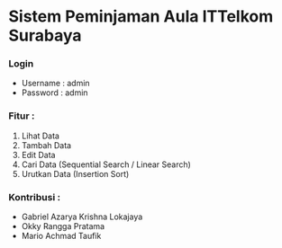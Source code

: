 # Sistem Peminjaman Aula ITTelkom Surabaya

### Login

- Username : admin
- Password : admin

### Fitur :

1. Lihat Data
2. Tambah Data
3. Edit Data
4. Cari Data (Sequential Search / Linear Search)
5. Urutkan Data (Insertion Sort)

### Kontribusi :

- Gabriel Azarya Krishna Lokajaya
- Okky Rangga Pratama
- Mario Achmad Taufik
